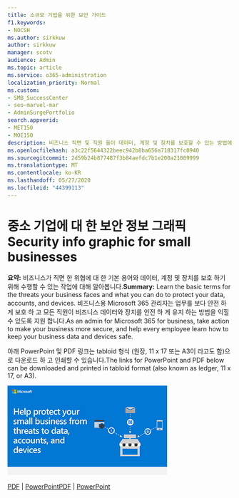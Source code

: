 ```yaml
---
title: 소규모 기업을 위한 보안 가이드
f1.keywords:
- NOCSH
ms.author: sirkkuw
author: sirkkuw
manager: scotv
audience: Admin
ms.topic: article
ms.service: o365-administration
localization_priority: Normal
ms.custom:
- SMB_SuccessCenter
- seo-marvel-mar
- AdminSurgePortfolio
search.appverid:
- MET150
- MOE150
description: 비즈니스 직면 및 직원 들이 데이터, 계정 및 장치를 보호할 수 있는 방법에 대 한 보안 위협에 대해 알아봅니다.
ms.openlocfilehash: a3c22f5644322beec942b8ba656a718317fc0940
ms.sourcegitcommit: 2d59b24b877487f3b84aefdc7b1e200a21009999
ms.translationtype: MT
ms.contentlocale: ko-KR
ms.lasthandoff: 05/27/2020
ms.locfileid: "44399113"
---
```

# <a name="security-info-graphic-for-small-businesses"></a><span data-ttu-id="2a2f7-103">중소 기업에 대 한 보안 정보 그래픽</span><span class="sxs-lookup"><span data-stu-id="2a2f7-103">Security info graphic for small businesses</span></span>

<span data-ttu-id="2a2f7-104">**요약:** 비즈니스가 직면 한 위협에 대 한 기본 용어와 데이터, 계정 및 장치를 보호 하기 위해 수행할 수 있는 작업에 대해 알아봅니다.</span><span class="sxs-lookup"><span data-stu-id="2a2f7-104">**Summary:** Learn the basic terms for the threats your business faces and what you can do to protect your data, accounts, and devices.</span></span> <span data-ttu-id="2a2f7-105">비즈니스용 Microsoft 365 관리자는 업무를 보다 안전 하 게 보호 하 고 모든 직원이 비즈니스 데이터와 장치를 안전 하 게 유지 하는 방법을 익힐 수 있도록 지원 합니다.</span><span class="sxs-lookup"><span data-stu-id="2a2f7-105">As an admin for Microsoft 365 for business, take action to make your business more secure, and help every employee learn how to keep your business data and devices safe.</span></span>

<span data-ttu-id="2a2f7-106">아래 PowerPoint 및 PDF 링크는 tabloid 형식 (원장, 11 x 17 또는 A3이 라고도 함)으로 다운로드 하 고 인쇄할 수 있습니다.</span><span class="sxs-lookup"><span data-stu-id="2a2f7-106">The links for PowerPoint and PDF below can be downloaded and printed in tabloid format (also known as ledger, 11 x 17, or A3).</span></span>

![Small business 정보 그래픽 보안 이미지](../media/smbthreatprotectioninfographic-thumbnail.png)

<span data-ttu-id="2a2f7-108">[PDF](downloads/smbthreatprotection-infographic.pdf)  |  [PowerPoint](https://github.com/MicrosoftDocs/microsoft-365-docs-pr/raw/live/m365-democracy/microsoft-365/admin/downloads/smbthreatprotection-infographic.pptx)</span><span class="sxs-lookup"><span data-stu-id="2a2f7-108">[PDF](downloads/smbthreatprotection-infographic.pdf) | [PowerPoint](https://github.com/MicrosoftDocs/microsoft-365-docs-pr/raw/live/m365-democracy/microsoft-365/admin/downloads/smbthreatprotection-infographic.pptx)</span></span>

